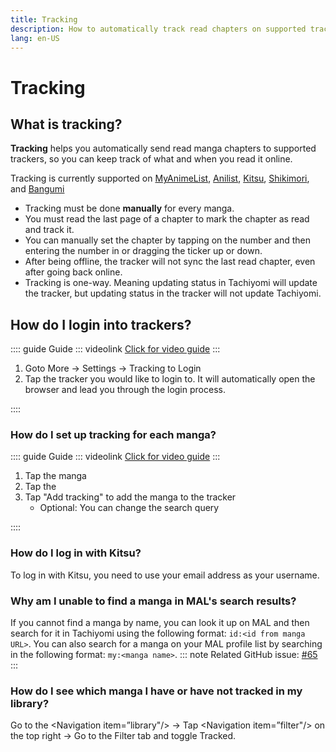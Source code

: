 ```yaml
---
title: Tracking
description: How to automatically track read chapters on supported trackers
lang: en-US
---
```

# Tracking

## What is tracking?

**Tracking** helps you automatically send read manga chapters to supported trackers, so you can keep track of what and when you read it online.

Tracking is currently supported on [MyAnimeList](https://myanimelist.net), [Anilist](https://anilist.co), [Kitsu](https://kitsu.io), [Shikimori](https://shikimori.one), and [Bangumi](https://bangumi.tv/)

- Tracking must be done **manually** for every manga.
- You must read the last page of a chapter to mark the chapter as read and track it.
- You can manually set the chapter by tapping on the number and then entering the number in or dragging the ticker up or down.
- After being offline, the tracker will not sync the last read chapter, even after going back online.
- Tracking is one-way. Meaning updating status in Tachiyomi will update the tracker, but updating status in the tracker will not update Tachiyomi.

## How do I login into trackers? <MaterialIcon icon="sync" />

:::: guide Guide
::: videolink
[<MaterialIcon icon="videocam"/> Click for video guide](/assets/guides_login-to-tracker.mp4)
:::

1. Goto More → Settings → Tracking to Login
2. Tap the tracker you would like to login to. It will automatically open the browser and lead you through the login process.

::::
### How do I set up tracking for each manga?


:::: guide Guide
::: videolink
[<MaterialIcon icon="videocam"/> Click for video guide](/assets/guides_add-to-tracker.mp4)
:::

1. Tap the manga
2. Tap the <MaterialIcon icon="sync" />
3. Tap "Add tracking" to add the manga to the tracker
    <ul>
        <li>Optional: You can change the search query</li>
    </ul>

::::

### How do I log in with Kitsu?
To log in with Kitsu, you need to use your email address as your username.

### Why am I unable to find a manga in MAL's search results?
If you cannot find a manga by name, you can look it up on MAL and then search for it in Tachiyomi using the following format: `id:<id from manga URL>`. You can also search for a manga on your MAL profile list by searching in the following format: `my:<manga name>`. 
::: note
Related GitHub issue: [#65](https://github.com/tachiyomiorg/tachiyomi/issues/65)
:::

### How do I see which manga I have or have not tracked in my library?
Go to the <Navigation item=”library"/> → Tap <Navigation item=”filter"/> on the top right → Go to the Filter tab and toggle Tracked.
